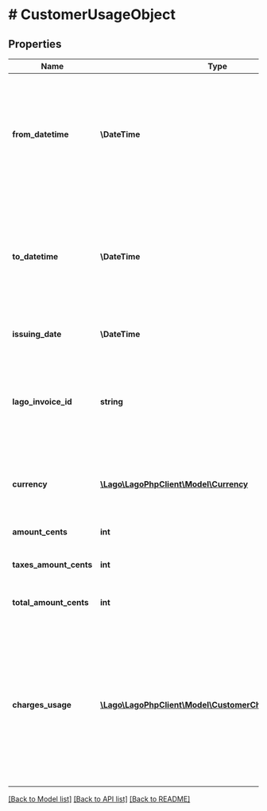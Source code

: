 # # CustomerUsageObject

## Properties

Name | Type | Description | Notes
------------ | ------------- | ------------- | -------------
**from_datetime** | **\DateTime** | The lower bound of the billing period, expressed in the ISO 8601 datetime format in Coordinated Universal Time (UTC). |
**to_datetime** | **\DateTime** | The upper bound of the billing period, expressed in the ISO 8601 datetime format in Coordinated Universal Time (UTC). |
**issuing_date** | **\DateTime** | The date of creation of the invoice. |
**lago_invoice_id** | **string** | A unique identifier associated with the invoice related to this particular usage record. | [optional]
**currency** | [**\Lago\LagoPhpClient\Model\Currency**](Currency.md) | The currency of the customer&#39;s current usage. | [optional]
**amount_cents** | **int** | The amount in cents, tax excluded. |
**taxes_amount_cents** | **int** | The tax amount in cents. |
**total_amount_cents** | **int** | The total amount in cents, tax included. |
**charges_usage** | [**\Lago\LagoPhpClient\Model\CustomerChargeUsageObject[]**](CustomerChargeUsageObject.md) | Array of charges that comprise the current usage. It contains detailed information about individual charge items associated with the usage. |

[[Back to Model list]](../../README.md#models) [[Back to API list]](../../README.md#endpoints) [[Back to README]](../../README.md)
